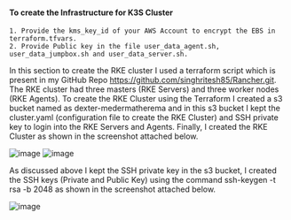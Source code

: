 #### To create the Infrastructure for K3S Cluster #########
```
1. Provide the kms_key_id of your AWS Account to encrypt the EBS in terraform.tfvars.
2. Provide Public key in the file user_data_agent.sh, user_data_jumpbox.sh and user_data_server.sh.
```
In this section to create the RKE cluster I used a terraform script which is present in my GitHub Repo https://github.com/singhritesh85/Rancher.git. The RKE cluster had three masters (RKE Servers) and three worker nodes (RKE Agents). To create the RKE Cluster using the Terraform I created a s3 bucket named as dexter-medermatherema and in this s3 bucket I kept the cluster.yaml (configuration file to create the RKE Cluster) and SSH private key to login into the RKE Servers and Agents. Finally, I created the RKE Cluster as shown in the screenshot attached below.

![image](https://github.com/user-attachments/assets/1600b6aa-baf1-42fa-88cc-d4849baf8adc)
![image](https://github.com/user-attachments/assets/6f4fcfcf-5b4d-43f5-b18c-3361f494ea47)
 
As discussed above I kept the SSH private key in the s3 bucket, I created the SSH keys (Private and Public Key) using the command ssh-keygen -t rsa -b 2048 as shown in the screenshot attached below. 
 
![image](https://github.com/user-attachments/assets/6ae027a6-765c-4948-b8fd-5289cfd3db99)
